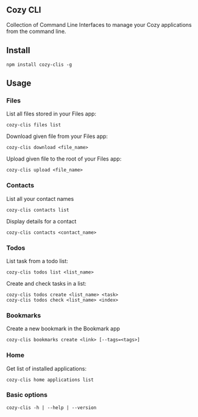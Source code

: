 ## Cozy CLI

Collection of Command Line Interfaces to manage your Cozy applications
from the command line.

## Install

    npm install cozy-clis -g

## Usage

### Files

List all files stored in your Files app:

    cozy-clis files list

Download given file from your Files app:

    cozy-clis download <file_name>

Upload given file to the root of your Files app:

    cozy-clis upload <file_name>

### Contacts

List all your contact names

    cozy-clis contacts list

Display details for a contact

    cozy-clis contacts <contact_name>

### Todos

List task from a todo list:

    cozy-clis todos list <list_name>

Create and check tasks in a list:

    cozy-clis todos create <list_name> <task>
    cozy-clis todos check <list_name> <index>

### Bookmarks

Create a new bookmark in the Bookmark app

    cozy-clis bookmarks create <link> [--tags=<tags>]

### Home

Get list of installed applications:

    cozy-clis home applications list

### Basic options

    cozy-clis -h | --help | --version

